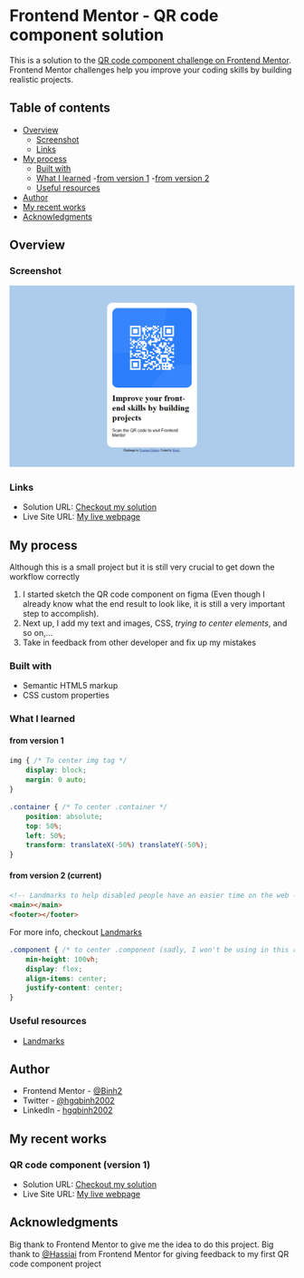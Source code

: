 # Frontend Mentor - QR code component solution

This is a solution to the [QR code component challenge on Frontend Mentor](https://www.frontendmentor.io/challenges/qr-code-component-iux_sIO_H). Frontend Mentor challenges help you improve your coding skills by building realistic projects. 

## Table of contents

- [Overview](#Overview)
  - [Screenshot](#Screenshot)
  - [Links](#Links)
- [My process](#My%20process)
  - [Built with](#Built%20with)
  - [What I learned](#What%20I%20learned)
    -[from version 1](#from%20version%201)
    -[from version 2](#from%20version%202%20\(current\))
  - [Useful resources](#Useful%20resources)
- [Author](#Author)
- [My recent works](#My%20recent%20works)
- [Acknowledgments](#Acknowledgments)

## Overview

### Screenshot

![](./screenshot.jpg)

### Links

- Solution URL: [Checkout my solution](https://github.com/Binh2/qr-code-component-v2)
- Live Site URL: [My live webpage](https://binh2.github.io/qr-code-component-v2/)

## My process

Although this is a small project but it is still very crucial to get down the workflow correctly

1. I started sketch the QR code component on figma (Even though I already know what the end result to look like, it is still a very important step to accomplish).
2. Next up, I add my text and images, CSS, *trying to center elements*, and so on,... 
3. Take in feedback from other developer and fix up my mistakes

### Built with

- Semantic HTML5 markup
- CSS custom properties

### What I learned

#### from version 1

```css
img { /* To center img tag */
	display: block;
	margin: 0 auto;
}
```

```css
.container { /* To center .container */
	position: absolute;
	top: 50%;
	left: 50%;
	transform: translateX(-50%) translateY(-50%);
}
```

#### from version 2 (current)

```html
<!-- Landmarks to help disabled people have an easier time on the web -->
<main></main>
<footer></footer>
```

For more info, checkout [Landmarks](https://dequeuniversity.com/rules/axe/4.3/landmark-one-main?application=axeAPI)

```css
.component { /* to center .component (sadly, I won't be using in this repo) */
	min-height: 100vh;
	display: flex;
	align-items: center;
	justify-content: center;
}
```

### Useful resources

- [Landmarks](https://dequeuniversity.com/rules/axe/4.3/landmark-one-main?application=axeAPI)

## Author

- Frontend Mentor - [@Binh2](https://www.frontendmentor.io/profile/Binh2)
- Twitter - [@hgqbinh2002](https://twitter.com/hgqbinh2002)
- LinkedIn - [hgqbinh2002](https://www.linkedin.com/in/hgqbinh2002/)

## My recent works

### QR code component (version 1)

- Solution URL: [Checkout my solution](https://github.com/Binh2/qr-code-component)
- Live Site URL: [My live webpage](https://binh2.github.io/qr-code-component/)

## Acknowledgments

Big thank to Frontend Mentor to give me the idea to do this project.
Big thank to [@Hassiai](https://www.frontendmentor.io/profile/Hassiai) from Frontend Mentor for giving feedback to my first QR code component project